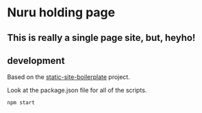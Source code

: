 # Nuru holding page

## This is really a single page site, but, heyho!

## development

Based on the [static-site-boilerplate](https://opencollective.com/static-site-boilerplate) project.

Look at the package.json file for all of the scripts.

```bash
npm start
 ```
 